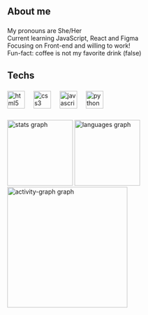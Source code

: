 <h2 align="left">About me</h2>

###

<p align="left">My pronouns are She/Her<br>Current learning JavaScript, React and Figma<br>Focusing on Front-end and willing to work!<br>Fun-fact: coffee is not my favorite drink (false)</p>

###

<h2 align="left">Techs</h2>

###

<div align="left">
  <img src="https://cdn.jsdelivr.net/gh/devicons/devicon/icons/html5/html5-original.svg" height="40" alt="html5 logo"  />
  <img width="12" />
  <img src="https://cdn.jsdelivr.net/gh/devicons/devicon/icons/css3/css3-original.svg" height="40" alt="css3 logo"  />
  <img width="12" />
  <img src="https://cdn.jsdelivr.net/gh/devicons/devicon/icons/javascript/javascript-original.svg" height="40" alt="javascript logo"  />
  <img width="12" />
  <img src="https://cdn.jsdelivr.net/gh/devicons/devicon/icons/python/python-original.svg" height="40" alt="python logo"  />
</div>

###

<div align="left">
  <img src="https://github-readme-stats.vercel.app/api?username=carolsoul&hide_title=false&hide_rank=false&show_icons=true&include_all_commits=true&count_private=true&disable_animations=false&theme=midnight-purple&locale=en&hide_border=false&order=1" height="150" alt="stats graph"  />
  <img src="https://github-readme-stats.vercel.app/api/top-langs?username=carolsoul&locale=en&hide_title=false&layout=compact&card_width=320&langs_count=5&theme=midnight-purple&hide_border=false&order=2" height="150" alt="languages graph"  />
  <img src="https://github-readme-activity-graph.vercel.app/graph?username=carolsoul&radius=16&theme=high-contrast&area=true&order=5&line=6F00ED&area_color=6F00ED" height="275" alt="activity-graph graph"  />
</div>

###
